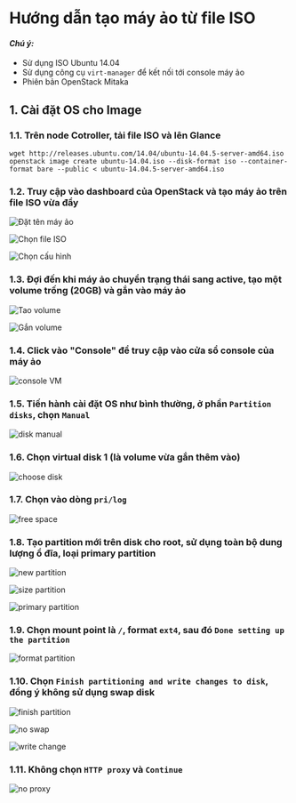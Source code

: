 # Hướng dẫn tạo máy ảo từ file ISO
#### <i>Chú ý: </i>
 - Sử dụng ISO Ubuntu 14.04
 - Sử dụng công cụ `virt-manager` để kết nối tới console máy ảo
 - Phiên bản OpenStack Mitaka

## 1. Cài đặt OS cho Image
### 1.1. Trên node Cotroller, tải file ISO và lên Glance
```
wget http://releases.ubuntu.com/14.04/ubuntu-14.04.5-server-amd64.iso
openstack image create ubuntu-14.04.iso --disk-format iso --container-format bare --public < ubuntu-14.04.5-server-amd64.iso
```

### 1.2. Truy cập vào dashboard của OpenStack và tạo máy ảo trên file ISO vừa đẩy

![Đặt tên máy ảo](/Image_Create/images/buildVM_fromISO_1.jpg)

![Chọn file ISO](Image_Create//images/buildVM_fromISO_2.jpg)

![Chọn cấu hình](Image_Create//images/buildVM_fromISO_3.jpg)

### 1.3. Đợi đến khi máy ảo chuyển trạng thái sang active, tạo một volume trống (20GB) và gắn vào máy ảo

![Tao volume](/Image_Create/images/buildVM_fromISO_5.jpg)

![Gắn volume](/Image_Create/images/buildVM_fromISO_6.jpg)

### 1.4. Click vào "Console" để truy cập vào cửa sổ console của máy ảo

![console VM](/Image_Create/images/buildVM_fromISO_4.jpg)

### 1.5. Tiến hành cài đặt OS như bình thường, ở phần `Partition disks`, chọn `Manual`

![disk manual](/Image_Create/images/buildVM_fromISO_7.jpg)

### 1.6. Chọn virtual disk 1 (là volume vừa gắn thêm vào)

![choose disk](/Image_Create/images/buildVM_fromISO_8.jpg)

### 1.7. Chọn vào dòng `pri/log`

![free space](/Image_Create/images/buildVM_fromISO_9.jpg)

### 1.8. Tạo partition mới trên disk cho root, sử dụng toàn bộ dung lượng ổ đĩa, loại primary partition

![new partition](/Image_Create/images/buildVM_fromISO_10.jpg)

![size partition](/Image_Create/images/buildVM_fromISO_11.jpg)

![primary partition](/Image_Create/images/buildVM_fromISO_12.jpg)

### 1.9. Chọn mount point là `/`, format `ext4`, sau đó `Done setting up the partition`

![format partition](/Image_Create/images/buildVM_fromISO_13.jpg)

### 1.10. Chọn `Finish partitioning and write changes to disk`, đồng ý không sử dụng swap disk

![finish partition](/Image_Create/images/buildVM_fromISO_14.jpg)

![no swap](/Image_Create/images/buildVM_fromISO_15.jpg)

![write change](/Image_Create/images/buildVM_fromISO_16.jpg)

### 1.11. Không chọn `HTTP proxy` và `Continue`

![no proxy](/Image_Create/images/buildVM_fromISO_17.jpg)
